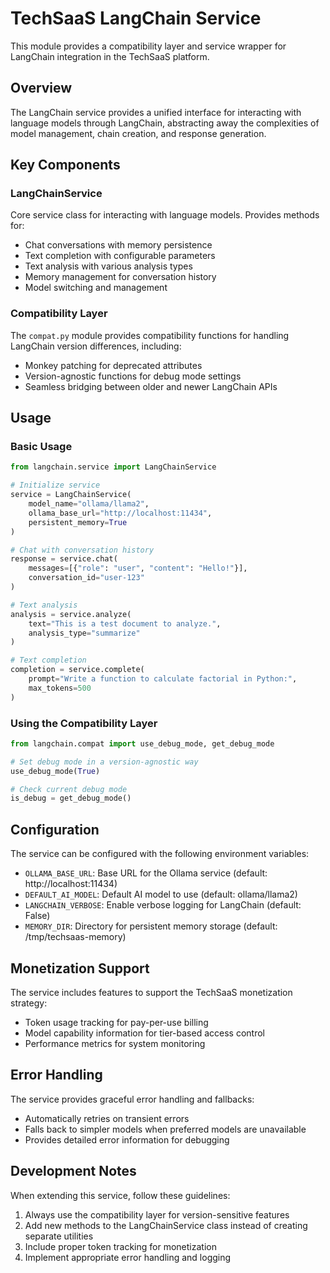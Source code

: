# TechSaaS LangChain Service

This module provides a compatibility layer and service wrapper for LangChain integration in the TechSaaS platform.

## Overview

The LangChain service provides a unified interface for interacting with language models through LangChain, abstracting away the complexities of model management, chain creation, and response generation.

## Key Components

### LangChainService

Core service class for interacting with language models. Provides methods for:

- Chat conversations with memory persistence
- Text completion with configurable parameters
- Text analysis with various analysis types
- Memory management for conversation history
- Model switching and management

### Compatibility Layer

The `compat.py` module provides compatibility functions for handling LangChain version differences, including:

- Monkey patching for deprecated attributes
- Version-agnostic functions for debug mode settings
- Seamless bridging between older and newer LangChain APIs

## Usage

### Basic Usage

```python
from langchain.service import LangChainService

# Initialize service
service = LangChainService(
    model_name="ollama/llama2",
    ollama_base_url="http://localhost:11434",
    persistent_memory=True
)

# Chat with conversation history
response = service.chat(
    messages=[{"role": "user", "content": "Hello!"}],
    conversation_id="user-123"
)

# Text analysis
analysis = service.analyze(
    text="This is a test document to analyze.",
    analysis_type="summarize"
)

# Text completion
completion = service.complete(
    prompt="Write a function to calculate factorial in Python:",
    max_tokens=500
)
```

### Using the Compatibility Layer

```python
from langchain.compat import use_debug_mode, get_debug_mode

# Set debug mode in a version-agnostic way
use_debug_mode(True)

# Check current debug mode
is_debug = get_debug_mode()
```

## Configuration

The service can be configured with the following environment variables:

- `OLLAMA_BASE_URL`: Base URL for the Ollama service (default: http://localhost:11434)
- `DEFAULT_AI_MODEL`: Default AI model to use (default: ollama/llama2)
- `LANGCHAIN_VERBOSE`: Enable verbose logging for LangChain (default: False)
- `MEMORY_DIR`: Directory for persistent memory storage (default: /tmp/techsaas-memory)

## Monetization Support

The service includes features to support the TechSaaS monetization strategy:

- Token usage tracking for pay-per-use billing
- Model capability information for tier-based access control
- Performance metrics for system monitoring

## Error Handling

The service provides graceful error handling and fallbacks:

- Automatically retries on transient errors
- Falls back to simpler models when preferred models are unavailable
- Provides detailed error information for debugging

## Development Notes

When extending this service, follow these guidelines:

1. Always use the compatibility layer for version-sensitive features
2. Add new methods to the LangChainService class instead of creating separate utilities
3. Include proper token tracking for monetization
4. Implement appropriate error handling and logging
